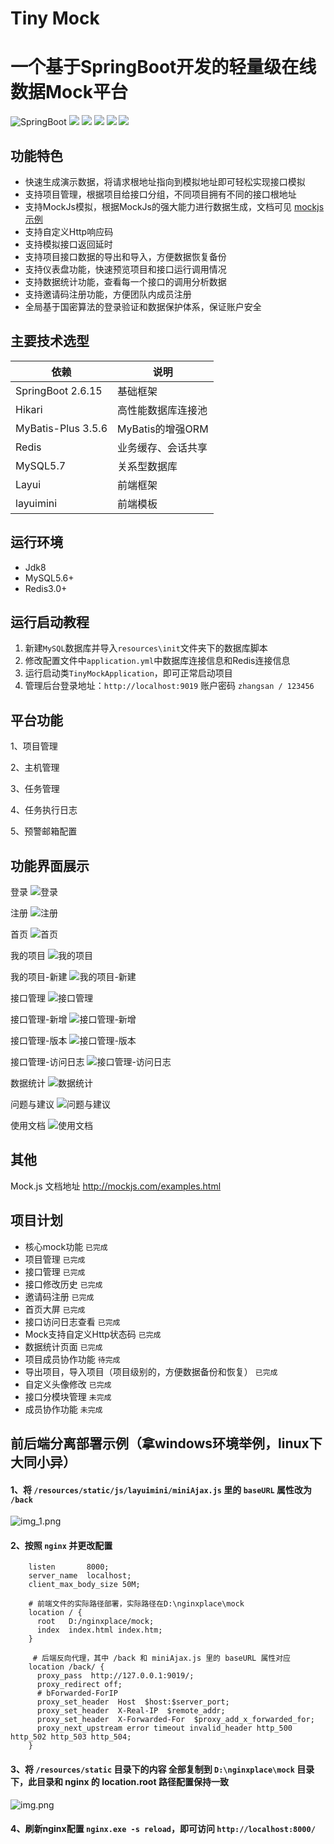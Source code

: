 # Tiny Mock
# 一个基于SpringBoot开发的轻量级在线数据Mock平台

![SpringBoot](https://img.shields.io/badge/springboot-2.6.13-green.svg?style=flat-square)
<a href="https://github.com/llllllxy/tiny-mock/stargazers"><img src="https://img.shields.io/github/stars/llllllxy/tiny-mock?style=flat-square&logo=GitHub"></a>
<a href="https://github.com/llllllxy/tiny-mock/network/members"><img src="https://img.shields.io/github/forks/llllllxy/tiny-mock?style=flat-square&logo=GitHub"></a>
<a href="https://github.com/llllllxy/tiny-mock/watchers"><img src="https://img.shields.io/github/watchers/llllllxy/tiny-mock?style=flat-square&logo=GitHub"></a>
<a href="https://github.com/llllllxy/tiny-mock/issues"><img src="https://img.shields.io/github/issues/llllllxy/tiny-mock.svg?style=flat-square&logo=GitHub"></a>
<a href="https://github.com/llllllxy/tiny-mock/blob/master/LICENSE"><img src="https://img.shields.io/github/license/llllllxy/tiny-mock.svg?style=flat-square"></a>

## 功能特色
- 快速生成演示数据，将请求根地址指向到模拟地址即可轻松实现接口模拟
- 支持项目管理，根据项目给接口分组，不同项目拥有不同的接口根地址
- 支持MockJs模拟，根据MockJs的强大能力进行数据生成，文档可见 [mockjs示例](http://mockjs.com/examples.html)
- 支持自定义Http响应码
- 支持模拟接口返回延时
- 支持项目接口数据的导出和导入，方便数据恢复备份
- 支持仪表盘功能，快速预览项目和接口运行调用情况
- 支持数据统计功能，查看每一个接口的调用分析数据
- 支持邀请码注册功能，方便团队内成员注册
- 全局基于国密算法的登录验证和数据保护体系，保证账户安全

## 主要技术选型

| 依赖                | 说明             |
|---------------------|--------------   |
| SpringBoot 2.6.15   | 基础框架         |
| Hikari              | 高性能数据库连接池 |
| MyBatis-Plus 3.5.6  | MyBatis的增强ORM |
| Redis               | 业务缓存、会话共享  |
| MySQL5.7            | 关系型数据库       |
| Layui               | 前端框架         |
| layuimini           | 前端模板         |


## 运行环境
- Jdk8
- MySQL5.6+
- Redis3.0+

## 运行启动教程
1. 新建`MySQL`数据库并导入`resources\init`文件夹下的数据库脚本
2. 修改配置文件中`application.yml`中数据库连接信息和Redis连接信息
3. 运行启动类`TinyMockApplication`，即可正常启动项目
4. 管理后台登录地址：`http://localhost:9019`  账户密码 `zhangsan / 123456`

## 平台功能
1、项目管理

2、主机管理

3、任务管理

4、任务执行日志

5、预警邮箱配置


## 功能界面展示

登录
![登录](src/main/resources/static/images/readme/登录.png)

注册
![注册](src/main/resources/static/images/readme/注册.png)

首页
![首页](src/main/resources/static/images/readme/首页.png)

我的项目
![我的项目](src/main/resources/static/images/readme/我的项目.png)

我的项目-新建
![我的项目-新建](src/main/resources/static/images/readme/我的项目-新建.png)

接口管理
![接口管理](src/main/resources/static/images/readme/接口管理.png)

接口管理-新增
![接口管理-新增](src/main/resources/static/images/readme/接口管理-新增.png)

接口管理-版本
![接口管理-版本](src/main/resources/static/images/readme/接口管理-版本.png)

接口管理-访问日志
![接口管理-访问日志](src/main/resources/static/images/readme/接口管理-访问日志.png)

数据统计
![数据统计](src/main/resources/static/images/readme/数据统计.png)

问题与建议
![问题与建议](src/main/resources/static/images/readme/问题与建议.png)

使用文档
![使用文档](src/main/resources/static/images/readme/使用文档.png)


## 其他
Mock.js 文档地址 http://mockjs.com/examples.html

## 项目计划
- 核心mock功能  `已完成`
- 项目管理  `已完成`
- 接口管理  `已完成`
- 接口修改历史  `已完成`
- 邀请码注册 `已完成`
- 首页大屏 `已完成`
- 接口访问日志查看  `已完成`
- Mock支持自定义Http状态码  `已完成`
- 数据统计页面 `已完成`
- 项目成员协作功能 `待完成`
- 导出项目，导入项目（项目级别的，方便数据备份和恢复） `已完成`
- 自定义头像修改 `已完成`
- 接口分模块管理 `未完成`
- 成员协作功能 `未完成`

## 前后端分离部署示例（拿windows环境举例，linux下大同小异）
#### 1、将 `/resources/static/js/layuimini/miniAjax.js` 里的 `baseURL` 属性改为 `/back`
![img_1.png](src/main/resources/static/images/readme/前后端分离部署_1.png)

#### 2、按照 `nginx` 并更改配置
```editorconfig
    listen       8000;
    server_name  localhost;
    client_max_body_size 50M;

    # 前端文件的实际路径部署，实际路径在D:\nginxplace\mock 
    location / {
      root   D:/nginxplace/mock;
      index  index.html index.htm;
    }

     # 后端反向代理，其中 /back 和 miniAjax.js 里的 baseURL 属性对应
    location /back/ {
      proxy_pass  http://127.0.0.1:9019/;
      proxy_redirect off;
      # bForwarded-ForIP
      proxy_set_header  Host  $host:$server_port;
      proxy_set_header  X-Real-IP  $remote_addr;
      proxy_set_header  X-Forwarded-For  $proxy_add_x_forwarded_for;
      proxy_next_upstream error timeout invalid_header http_500 http_502 http_503 http_504;
    }
```

#### 3、将 `/resources/static` 目录下的内容 全部复制到 `D:\nginxplace\mock` 目录下，此目录和 nginx 的 location.root 路径配置保持一致
![img.png](src/main/resources/static/images/readme/前后端分离部署_2.png)

#### 4、刷新nginx配置 `nginx.exe -s reload`，即可访问 `http://localhost:8000/`